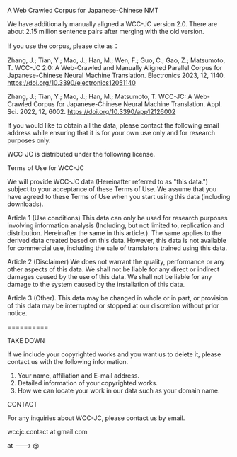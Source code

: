 A Web Crawled Corpus for Japanese-Chinese NMT

We have additionally manually aligned a WCC-JC version 2.0. There are about 2.15 million sentence pairs after merging with the old version.

If you use the corpus, please cite as：

Zhang, J.; Tian, Y.; Mao, J.; Han, M.; Wen, F.; Guo, C.; Gao, Z.; Matsumoto, T. WCC-JC 2.0: A Web-Crawled and Manually Aligned Parallel Corpus for Japanese-Chinese Neural Machine Translation. Electronics 2023, 12, 1140. https://doi.org/10.3390/electronics12051140

Zhang, J.; Tian, Y.; Mao, J.; Han, M.; Matsumoto, T. WCC-JC: A Web-Crawled Corpus for Japanese-Chinese Neural Machine Translation. Appl. Sci. 2022, 12, 6002. https://doi.org/10.3390/app12126002

If you would like to obtain all the data, please contact the following email address while ensuring that it is for your own use only and for research purposes only.

WCC-JC is distributed under the following license.

Terms of Use for WCC-JC

We will provide WCC-JC data (Hereinafter referred to as "this data.") subject to your acceptance of these Terms of Use. We assume that you have agreed to these Terms of Use when you start using this data (including downloads).

Article 1 (Use conditions)
This data can only be used for research purposes involving information analysis (Including, but not limited to, replication and distribution. Hereinafter the same in this article.). The same applies to the derived data created based on this data. However, this data is not available for commercial use, including the sale of translators trained using this data.

Article 2 (Disclaimer)
We does not warrant the quality, performance or any other aspects of this data. We shall not be liable for any direct or indirect damages caused by the use of this data. We shall not be liable for any damage to the system caused by the installation of this data.

Article 3 (Other).
This data may be changed in whole or in part, or provision of this data may be interrupted or stopped at our discretion without prior notice.


==========


TAKE DOWN

If we include your copyrighted works and you want us to delete it, please contact us with the following information.
1. Your name, affiliation and E-mail address.
2. Detailed information of your copyrighted works.
3. How we can locate your work in our data such as your domain name.

CONTACT

For any inquiries about WCC-JC, please contact us by email.

wccjc.contact at gmail.com

at ---> @
